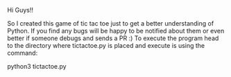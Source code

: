 Hi Guys!!

So I created this game of tic tac toe just to get a better understanding of Python.
If you find any bugs will be happy to be notified about them or even better if someone debugs and sends a PR :)
To execute the program head to the directory where tictactoe.py is placed and execute is using the command:

python3 tictactoe.py

